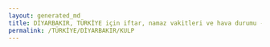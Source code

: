 ```yaml
---
layout: generated_md
title: DİYARBAKIR, TÜRKİYE için iftar, namaz vakitleri ve hava durumu - ilçe/eyalet seç
permalink: /TÜRKİYE/DİYARBAKIR/KULP
---
```


<script type="text/javascript">
  var country = TÜRKİYE;
  var city = DİYARBAKIR;
  var state = KULP;
  var lat = 72;
  var lon = 21;
</script>
